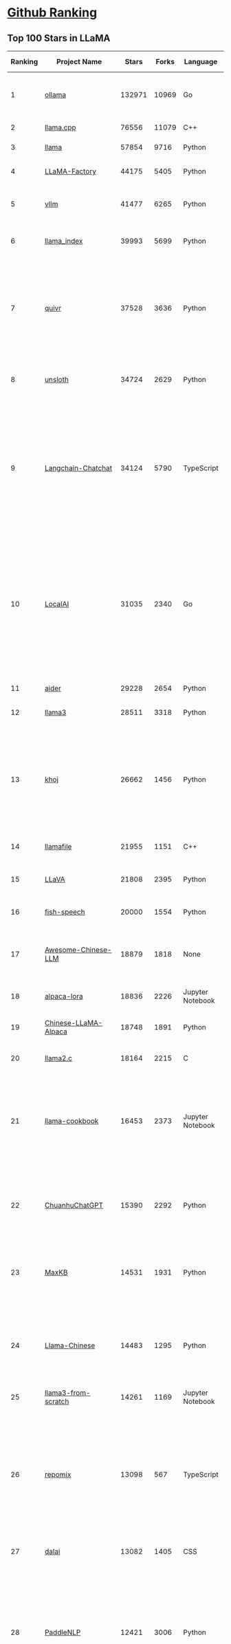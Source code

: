 [Github Ranking](../README.md)
==========

## Top 100 Stars in LLaMA

| Ranking | Project Name | Stars | Forks | Language | Open Issues | Description | Last Commit |
| ------- | ------------ | ----- | ----- | -------- | ----------- | ----------- | ----------- |
| 1 | [ollama](https://github.com/ollama/ollama) | 132971 | 10969 | Go | 1448 | Get up and running with Llama 3.3, DeepSeek-R1, Phi-4, Gemma 3, and other large language models. | 2025-03-15T01:33:09Z |
| 2 | [llama.cpp](https://github.com/ggml-org/llama.cpp) | 76556 | 11079 | C++ | 362 | LLM inference in C/C++ | 2025-03-15T01:31:08Z |
| 3 | [llama](https://github.com/meta-llama/llama) | 57854 | 9716 | Python | 423 | Inference code for Llama models | 2025-01-26T21:42:26Z |
| 4 | [LLaMA-Factory](https://github.com/hiyouga/LLaMA-Factory) | 44175 | 5405 | Python | 353 | Unified Efficient Fine-Tuning of 100+ LLMs & VLMs (ACL 2024) | 2025-03-14T20:37:59Z |
| 5 | [vllm](https://github.com/vllm-project/vllm) | 41477 | 6265 | Python | 1432 | A high-throughput and memory-efficient inference and serving engine for LLMs | 2025-03-15T01:51:35Z |
| 6 | [llama_index](https://github.com/run-llama/llama_index) | 39993 | 5699 | Python | 697 | LlamaIndex is the leading framework for building LLM-powered agents over your data. | 2025-03-14T22:35:33Z |
| 7 | [quivr](https://github.com/QuivrHQ/quivr) | 37528 | 3636 | Python | 27 | Opiniated RAG for integrating GenAI in your apps 🧠   Focus on your product rather than the RAG. Easy integration in existing products with customisation!  Any LLM: GPT4, Groq, Llama. Any Vectorstore: PGVector, Faiss. Any Files. Anyway you want.  | 2025-03-14T15:10:35Z |
| 8 | [unsloth](https://github.com/unslothai/unsloth) | 34724 | 2629 | Python | 864 | Finetune Llama 3.3, DeepSeek-R1 & Reasoning LLMs 2x faster with 70% less memory! 🦥 | 2025-03-14T18:12:02Z |
| 9 | [Langchain-Chatchat](https://github.com/chatchat-space/Langchain-Chatchat) | 34124 | 5790 | TypeScript | 190 | Langchain-Chatchat（原Langchain-ChatGLM）基于 Langchain 与 ChatGLM, Qwen 与 Llama 等语言模型的 RAG 与 Agent 应用 \| Langchain-Chatchat (formerly langchain-ChatGLM), local knowledge based LLM (like ChatGLM, Qwen and Llama) RAG and Agent app with langchain  | 2024-11-29T05:06:44Z |
| 10 | [LocalAI](https://github.com/mudler/LocalAI) | 31035 | 2340 | Go | 412 | :robot: The free, Open Source alternative to OpenAI, Claude and others. Self-hosted and local-first. Drop-in replacement for OpenAI,  running on consumer-grade hardware. No GPU required. Runs gguf, transformers, diffusers and many more models architectures. Features: Generate Text, Audio, Video, Images, Voice Cloning, Distributed, P2P inference | 2025-03-14T21:45:55Z |
| 11 | [aider](https://github.com/Aider-AI/aider) | 29228 | 2654 | Python | 602 | aider is AI pair programming in your terminal | 2025-03-15T02:43:45Z |
| 12 | [llama3](https://github.com/meta-llama/llama3) | 28511 | 3318 | Python | 167 | The official Meta Llama 3 GitHub site | 2025-01-26T21:39:06Z |
| 13 | [khoj](https://github.com/khoj-ai/khoj) | 26662 | 1456 | Python | 69 | Your AI second brain. Self-hostable. Get answers from the web or your docs. Build custom agents, schedule automations, do deep research. Turn any online or local LLM into your personal, autonomous AI (gpt, claude, gemini, llama, qwen, mistral). Get started - free. | 2025-03-13T20:44:12Z |
| 14 | [llamafile](https://github.com/Mozilla-Ocho/llamafile) | 21955 | 1151 | C++ | 144 | Distribute and run LLMs with a single file. | 2025-03-14T20:33:27Z |
| 15 | [LLaVA](https://github.com/haotian-liu/LLaVA) | 21808 | 2395 | Python | 1051 | [NeurIPS'23 Oral] Visual Instruction Tuning (LLaVA) built towards GPT-4V level capabilities and beyond. | 2024-08-12T09:52:38Z |
| 16 | [fish-speech](https://github.com/fishaudio/fish-speech) | 20000 | 1554 | Python | 44 | SOTA Open Source TTS | 2025-03-03T18:44:04Z |
| 17 | [Awesome-Chinese-LLM](https://github.com/HqWu-HITCS/Awesome-Chinese-LLM) | 18879 | 1818 | None | 5 | 整理开源的中文大语言模型，以规模较小、可私有化部署、训练成本较低的模型为主，包括底座模型，垂直领域微调及应用，数据集与教程等。 | 2024-09-19T11:06:18Z |
| 18 | [alpaca-lora](https://github.com/tloen/alpaca-lora) | 18836 | 2226 | Jupyter Notebook | 333 | Instruct-tune LLaMA on consumer hardware | 2024-07-29T13:37:49Z |
| 19 | [Chinese-LLaMA-Alpaca](https://github.com/ymcui/Chinese-LLaMA-Alpaca) | 18748 | 1891 | Python | 1 | 中文LLaMA&Alpaca大语言模型+本地CPU/GPU训练部署 (Chinese LLaMA & Alpaca LLMs) | 2024-04-30T04:28:38Z |
| 20 | [llama2.c](https://github.com/karpathy/llama2.c) | 18164 | 2215 | C | 122 | Inference Llama 2 in one file of pure C | 2024-08-06T09:44:40Z |
| 21 | [llama-cookbook](https://github.com/meta-llama/llama-cookbook) | 16453 | 2373 | Jupyter Notebook | 14 | Welcome to the Llama Cookbook! This is your go to guide for Building with Llama: Getting started with Inference, Fine-Tuning, RAG. We also show you how to solve end to end problems using Llama model family and using them on various provider services   | 2025-03-11T21:47:13Z |
| 22 | [ChuanhuChatGPT](https://github.com/GaiZhenbiao/ChuanhuChatGPT) | 15390 | 2292 | Python | 122 | GUI for ChatGPT API and many LLMs. Supports agents, file-based QA, GPT finetuning and query with web search. All with a neat UI. | 2025-03-13T09:36:38Z |
| 23 | [MaxKB](https://github.com/1Panel-dev/MaxKB) | 14531 | 1931 | Python | 107 | 💬 Ready-to-use & flexible RAG Chatbot, supporting mainstream large language models (LLMs) such as DeepSeek-R1, Llama 3.3, Qwen2, OpenAI and more. | 2025-03-14T11:06:05Z |
| 24 | [Llama-Chinese](https://github.com/LlamaFamily/Llama-Chinese) | 14483 | 1295 | Python | 196 | Llama中文社区，Llama3在线体验和微调模型已开放，实时汇总最新Llama3学习资料，已将所有代码更新适配Llama3，构建最好的中文Llama大模型，完全开源可商用 | 2024-09-05T13:50:43Z |
| 25 | [llama3-from-scratch](https://github.com/naklecha/llama3-from-scratch) | 14261 | 1169 | Jupyter Notebook | 13 | llama3 implementation one matrix multiplication at a time | 2024-05-23T14:34:05Z |
| 26 | [repomix](https://github.com/yamadashy/repomix) | 13098 | 567 | TypeScript | 56 | 📦 Repomix (formerly Repopack) is a powerful tool that packs your entire repository into a single, AI-friendly file. Perfect for when you need to feed your codebase to Large Language Models (LLMs) or other AI tools like Claude, ChatGPT, DeepSeek, Perplexity, Gemini, Gemma, Llama, Grok, and more. | 2025-03-14T16:11:29Z |
| 27 | [dalai](https://github.com/cocktailpeanut/dalai) | 13082 | 1405 | CSS | 293 | The simplest way to run LLaMA on your local machine | 2024-06-18T20:29:46Z |
| 28 | [PaddleNLP](https://github.com/PaddlePaddle/PaddleNLP) | 12421 | 3006 | Python | 316 | 👑 Easy-to-use and powerful NLP and LLM library with 🤗 Awesome model zoo, supporting wide-range of NLP tasks from research to industrial applications, including 🗂Text Classification,  🔍 Neural Search, ❓ Question Answering, ℹ️ Information Extraction, 📄 Document Intelligence, 💌 Sentiment Analysis etc.  | 2025-03-14T12:28:52Z |
| 29 | [sglang](https://github.com/sgl-project/sglang) | 11933 | 1249 | Python | 385 | SGLang is a fast serving framework for large language models and vision language models. | 2025-03-15T02:06:01Z |
| 30 | [h2ogpt](https://github.com/h2oai/h2ogpt) | 11718 | 1285 | Python | 284 | Private chat with local GPT with document, images, video, etc. 100% private, Apache 2.0. Supports oLLaMa, Mixtral, llama.cpp, and more. Demo: https://gpt.h2o.ai/ https://gpt-docs.h2o.ai/ | 2025-03-11T08:25:04Z |
| 31 | [ludwig](https://github.com/ludwig-ai/ludwig) | 11366 | 1201 | Python | 38 | Low-code framework for building custom LLMs, neural networks, and other AI models | 2025-03-03T20:40:07Z |
| 32 | [OpenLLM](https://github.com/bentoml/OpenLLM) | 10963 | 693 | Python | 0 | Run any open-source LLMs, such as DeepSeek and Llama, as OpenAI compatible API endpoint in the cloud. | 2025-03-12T13:59:30Z |
| 33 | [llama-gpt](https://github.com/getumbrel/llama-gpt) | 10943 | 718 | TypeScript | 84 | A self-hosted, offline, ChatGPT-like chatbot. Powered by Llama 2. 100% private, with no data leaving your device. New: Code Llama support! | 2024-04-23T18:56:06Z |
| 34 | [shell_gpt](https://github.com/TheR1D/shell_gpt) | 10522 | 830 | Python | 82 | A command-line productivity tool powered by AI large language models like GPT-4, will help you accomplish your tasks faster and more efficiently. | 2025-02-17T04:11:14Z |
| 35 | [mastra](https://github.com/mastra-ai/mastra) | 10393 | 453 | TypeScript | 53 | The TypeScript AI agent framework. ⚡ Assistants, RAG, observability. Supports any LLM: GPT-4, Claude, Gemini, Llama. | 2025-03-15T03:22:58Z |
| 36 | [petals](https://github.com/bigscience-workshop/petals) | 9497 | 543 | Python | 90 | 🌸 Run LLMs at home, BitTorrent-style. Fine-tuning and inference up to 10x faster than offloading | 2024-09-07T11:54:28Z |
| 37 | [llama-cpp-python](https://github.com/abetlen/llama-cpp-python) | 8816 | 1081 | Python | 524 | Python bindings for llama.cpp | 2025-03-12T09:30:40Z |
| 38 | [TinyLlama](https://github.com/jzhang38/TinyLlama) | 8298 | 514 | Python | 43 | The TinyLlama project is an open endeavor to pretrain a 1.1B Llama model on 3 trillion tokens. | 2024-05-03T20:21:20Z |
| 39 | [PowerInfer](https://github.com/SJTU-IPADS/PowerInfer) | 8149 | 426 | C++ | 105 | High-speed Large Language Model Serving for Local Deployment | 2025-02-19T08:15:55Z |
| 40 | [BELLE](https://github.com/LianjiaTech/BELLE) | 8075 | 766 | HTML | 104 | BELLE: Be Everyone's Large Language model Engine（开源中文对话大模型） | 2024-10-16T11:38:59Z |
| 41 | [bisheng](https://github.com/dataelement/bisheng) | 7839 | 1318 | Python | 79 | BISHENG is an open LLM devops platform for next generation Enterprise AI applications. Powerful and comprehensive features include: GenAI workflow, RAG, Agent, Unified model management, Evaluation, SFT, Dataset Management, Enterprise-level System Management, Observability and more. | 2025-03-14T13:34:17Z |
| 42 | [reor](https://github.com/reorproject/reor) | 7734 | 464 | TypeScript | 108 | Private & local AI personal knowledge management app for high entropy people. | 2025-03-01T17:29:48Z |
| 43 | [ipex-llm](https://github.com/intel/ipex-llm) | 7498 | 1329 | Python | 1085 | Accelerate local LLM inference and finetuning (LLaMA, Mistral, ChatGLM, Qwen, DeepSeek, Mixtral, Gemma, Phi, MiniCPM, Qwen-VL, MiniCPM-V, etc.) on Intel XPU (e.g., local PC with iGPU and NPU, discrete GPU such as Arc, Flex and Max); seamlessly integrate with llama.cpp, Ollama, HuggingFace, LangChain, LlamaIndex, vLLM, DeepSpeed, Axolotl, etc. | 2025-03-14T11:04:10Z |
| 44 | [llama-stack](https://github.com/meta-llama/llama-stack) | 7476 | 926 | Python | 153 | Composable building blocks to build Llama Apps | 2025-03-15T00:06:09Z |
| 45 | [open_llama](https://github.com/openlm-research/open_llama) | 7457 | 395 | None | 36 | OpenLLaMA, a permissively licensed open source reproduction of Meta AI’s LLaMA 7B trained on the RedPajama dataset | 2023-07-16T13:42:13Z |
| 46 | [GPTCache](https://github.com/zilliztech/GPTCache) | 7451 | 530 | Python | 71 | Semantic cache for LLMs. Fully integrated with LangChain and llama_index.  | 2024-09-18T02:05:21Z |
| 47 | [Chinese-LLaMA-Alpaca-2](https://github.com/ymcui/Chinese-LLaMA-Alpaca-2) | 7159 | 575 | Python | 1 | 中文LLaMA-2 & Alpaca-2大模型二期项目 + 64K超长上下文模型 (Chinese LLaMA-2 & Alpaca-2 LLMs with 64K long context models) | 2024-09-23T02:52:19Z |
| 48 | [inference](https://github.com/xorbitsai/inference) | 7003 | 571 | Python | 181 | Replace OpenAI GPT with another LLM in your app by changing a single line of code. Xinference gives you the freedom to use any LLM you need. With Xinference, you're empowered to run inference with any open-source language models, speech recognition models, and multimodal models, whether in the cloud, on-premises, or even on your laptop. | 2025-03-14T06:50:46Z |
| 49 | [langchain4j](https://github.com/langchain4j/langchain4j) | 6384 | 1210 | Java | 371 | Java version of LangChain | 2025-03-14T14:46:51Z |
| 50 | [k8sgpt](https://github.com/k8sgpt-ai/k8sgpt) | 6345 | 758 | Go | 71 | Giving Kubernetes Superpowers to everyone | 2025-03-14T22:05:55Z |
| 51 | [ms-swift](https://github.com/modelscope/ms-swift) | 6262 | 536 | Python | 429 | Use PEFT or Full-parameter to finetune 450+ LLMs (Qwen2.5, InternLM3, GLM4, Llama3.3, Mistral, Yi1.5, Baichuan2, DeepSeek-R1, ...) and 150+ MLLMs (Qwen2.5-VL, Qwen2-Audio, Llama3.2-Vision, Llava, InternVL2.5, MiniCPM-V-2.6, GLM4v, Xcomposer2.5, Yi-VL, DeepSeek-VL2, Phi3.5-Vision, GOT-OCR2, ...). | 2025-03-14T07:27:42Z |
| 52 | [Firefly](https://github.com/yangjianxin1/Firefly) | 6253 | 563 | Python | 204 | Firefly: 大模型训练工具，支持训练Qwen2.5、Qwen2、Yi1.5、Phi-3、Llama3、Gemma、MiniCPM、Yi、Deepseek、Orion、Xverse、Mixtral-8x7B、Zephyr、Mistral、Baichuan2、Llma2、Llama、Qwen、Baichuan、ChatGLM2、InternLM、Ziya2、Vicuna、Bloom等大模型 | 2024-10-24T02:27:42Z |
| 53 | [AstrBot](https://github.com/Soulter/AstrBot) | 6060 | 361 | Python | 149 | ✨ 易上手的多平台 LLM 聊天机器人及开发框架 ✨ 平台支持 QQ、QQ频道、Telegram、微信、企微、飞书 \| OpenAI、DeepSeek、Gemini、硅基流动、月之暗面、Ollama、OneAPI、Dify 等。附带 WebUI。 | 2025-03-15T03:20:32Z |
| 54 | [lit-llama](https://github.com/Lightning-AI/lit-llama) | 6039 | 520 | Python | 109 | Implementation of the LLaMA language model based on nanoGPT. Supports flash attention, Int8 and GPTQ 4bit quantization, LoRA and LLaMA-Adapter fine-tuning, pre-training. Apache 2.0-licensed. | 2024-09-06T11:38:12Z |
| 55 | [LaWGPT](https://github.com/pengxiao-song/LaWGPT) | 5938 | 548 | Python | 86 |  🎉 Repo for LaWGPT, Chinese-Llama tuned with Chinese Legal knowledge. 基于中文法律知识的大语言模型 | 2024-06-11T07:20:19Z |
| 56 | [llama-models](https://github.com/meta-llama/llama-models) | 5911 | 1007 | Python | 87 | Utilities intended for use with Llama models. | 2025-03-01T18:35:13Z |
| 57 | [lmdeploy](https://github.com/InternLM/lmdeploy) | 5843 | 507 | Python | 374 | LMDeploy is a toolkit for compressing, deploying, and serving LLMs. | 2025-03-14T13:39:07Z |
| 58 | [promptfoo](https://github.com/promptfoo/promptfoo) | 5831 | 478 | TypeScript | 153 | Test your prompts, agents, and RAGs. Red teaming, pentesting, and vulnerability scanning for LLMs. Compare performance of GPT, Claude, Gemini, Llama, and more. Simple declarative configs with command line and CI/CD integration. | 2025-03-15T02:01:30Z |
| 59 | [LLaMA-Adapter](https://github.com/OpenGVLab/LLaMA-Adapter) | 5830 | 379 | Python | 106 | [ICLR 2024] Fine-tuning LLaMA to follow Instructions within 1 Hour and 1.2M Parameters | 2024-03-14T08:12:53Z |
| 60 | [airllm](https://github.com/lyogavin/airllm) | 5738 | 456 | Jupyter Notebook | 110 | AirLLM 70B inference with single 4GB GPU | 2024-11-24T23:32:29Z |
| 61 | [serge](https://github.com/serge-chat/serge) | 5704 | 403 | Svelte | 18 | A web interface for chatting with Alpaca through llama.cpp. Fully dockerized, with an easy to use API. | 2025-03-12T08:49:04Z |
| 62 | [Baichuan-7B](https://github.com/baichuan-inc/Baichuan-7B) | 5691 | 509 | Python | 85 | A large-scale 7B pretraining language model developed by BaiChuan-Inc. | 2024-07-18T14:23:01Z |
| 63 | [llamacoder](https://github.com/Nutlope/llamacoder) | 5671 | 1221 | TypeScript | 37 | Open source Claude Artifacts – built with Llama 3.1 405B | 2025-01-22T11:28:23Z |
| 64 | [mergekit](https://github.com/arcee-ai/mergekit) | 5412 | 512 | Python | 193 | Tools for merging pretrained large language models. | 2025-03-14T05:41:46Z |
| 65 | [llama-fs](https://github.com/iyaja/llama-fs) | 5193 | 327 | TypeScript | 44 | A self-organizing file system with llama 3 | 2025-02-18T01:58:14Z |
| 66 | [enchanted](https://github.com/gluonfield/enchanted) | 5026 | 319 | Swift | 88 | Enchanted is iOS and macOS app for chatting with private self hosted language models such as Llama2, Mistral or Vicuna using Ollama. | 2025-01-27T21:47:06Z |
| 67 | [llm-answer-engine](https://github.com/developersdigest/llm-answer-engine) | 4867 | 767 | TypeScript | 25 | Build a Perplexity-Inspired Answer Engine Using Next.js, Groq, Llama-3, Langchain, OpenAI, Upstash, Brave & Serper | 2024-09-28T16:41:53Z |
| 68 | [Huatuo-Llama-Med-Chinese](https://github.com/SCIR-HI/Huatuo-Llama-Med-Chinese) | 4703 | 475 | Python | 26 | Repo for BenTsao [original name: HuaTuo (华驼)], Instruction-tuning Large Language Models with Chinese Medical Knowledge. 本草（原名：华驼）模型仓库，基于中文医学知识的大语言模型指令微调 | 2025-02-21T02:04:37Z |
| 69 | [Liger-Kernel](https://github.com/linkedin/Liger-Kernel) | 4641 | 282 | Python | 51 | Efficient Triton Kernels for LLM Training | 2025-03-14T20:39:03Z |
| 70 | [llm-scraper](https://github.com/mishushakov/llm-scraper) | 4598 | 266 | TypeScript | 11 | Turn any webpage into structured data using LLMs | 2024-08-30T17:36:16Z |
| 71 | [YuE](https://github.com/multimodal-art-projection/YuE) | 4432 | 485 | Python | 47 | YuE: Open Full-song Music Generation Foundation Model, something similar to Suno.ai but open | 2025-03-12T06:54:41Z |
| 72 | [GPT-4-LLM](https://github.com/Instruction-Tuning-with-GPT-4/GPT-4-LLM) | 4279 | 304 | HTML | 13 | Instruction Tuning with GPT-4 | 2023-06-11T13:40:30Z |
| 73 | [h2o-llmstudio](https://github.com/h2oai/h2o-llmstudio) | 4219 | 441 | Python | 36 | H2O LLM Studio - a framework and no-code GUI for fine-tuning LLMs. Documentation: https://docs.h2o.ai/h2o-llmstudio/ | 2025-03-07T08:32:53Z |
| 74 | [g1](https://github.com/bklieger-groq/g1) | 4193 | 378 | Python | 1 | g1: Using Llama-3.1 70b on Groq to create o1-like reasoning chains | 2025-01-27T18:36:13Z |
| 75 | [llama-stack-apps](https://github.com/meta-llama/llama-stack-apps) | 4168 | 614 | None | 19 | Agentic components of the Llama Stack APIs | 2025-03-15T00:06:41Z |
| 76 | [llama-dl](https://github.com/shawwn/llama-dl) | 4164 | 417 | Shell | 9 | High-speed download of LLaMA, Facebook's 65B parameter GPT model | 2023-06-28T16:56:55Z |
| 77 | [Chinese-Vicuna](https://github.com/Facico/Chinese-Vicuna) | 4151 | 419 | C | 65 | Chinese-Vicuna: A Chinese Instruction-following LLaMA-based Model —— 一个中文低资源的llama+lora方案，结构参考alpaca | 2024-11-14T12:37:47Z |
| 78 | [llama3-Chinese-chat](https://github.com/CrazyBoyM/llama3-Chinese-chat) | 4139 | 340 | Python | 29 | Llama3、Llama3.1 中文仓库（随书籍撰写中...  各种网友及厂商微调、魔改版本有趣权重 & 训练、推理、评测、部署教程视频 & 文档） | 2024-09-16T10:05:58Z |
| 79 | [awesome-LLM-resourses](https://github.com/WangRongsheng/awesome-LLM-resourses) | 4096 | 426 | None | 0 | 🧑‍🚀 全世界最好的LLM资料总结（数据处理、模型训练、模型部署、o1 模型、小语言模型、视觉语言模型） \| Summary of the world's best LLM resources.  | 2025-03-15T02:00:53Z |
| 80 | [data-juicer](https://github.com/modelscope/data-juicer) | 3917 | 216 | Python | 26 | Data processing for and with foundation models!  🍎 🍋 🌽 ➡️ ➡️🍸 🍹 🍷 | 2025-03-14T18:36:22Z |
| 81 | [llama_cloud_services](https://github.com/run-llama/llama_cloud_services) | 3778 | 369 | Python | 227 | Knowledge Agents and Management in the Cloud | 2025-03-15T02:19:12Z |
| 82 | [MedicalGPT](https://github.com/shibing624/MedicalGPT) | 3696 | 540 | Python | 37 | MedicalGPT: Training Your Own Medical GPT Model with ChatGPT Training Pipeline. 训练医疗大模型，实现了包括增量预训练(PT)、有监督微调(SFT)、RLHF、DPO、ORPO、GRPO。 | 2025-03-08T06:10:17Z |
| 83 | [llama-hub](https://github.com/run-llama/llama-hub) | 3470 | 737 | Jupyter Notebook | 82 | A library of data loaders for LLMs made by the community -- to be used with LlamaIndex and/or LangChain | 2024-03-01T15:17:16Z |
| 84 | [fastllm](https://github.com/ztxz16/fastllm) | 3431 | 351 | C++ | 234 | 纯c++的全平台llm加速库，支持python调用，chatglm-6B级模型单卡可达10000+token / s，支持glm, llama, moss基座，手机端流畅运行 | 2025-03-14T11:47:42Z |
| 85 | [obsidian-smart-connections](https://github.com/brianpetro/obsidian-smart-connections) | 3405 | 199 | JavaScript | 338 | Chat with your notes & see links to related content with AI embeddings. Use local models or 100+ via APIs like Claude, Gemini, ChatGPT & Llama 3 | 2025-03-04T01:00:25Z |
| 86 | [higgsfield](https://github.com/higgsfield-ai/higgsfield) | 3321 | 557 | Jupyter Notebook | 1 | Fault-tolerant, highly scalable GPU orchestration, and a machine learning framework designed for training models with billions to trillions of parameters | 2024-05-25T17:43:07Z |
| 87 | [zero_nlp](https://github.com/yuanzhoulvpi2017/zero_nlp) | 3292 | 393 | Jupyter Notebook | 100 | 中文nlp解决方案(大模型、数据、模型、训练、推理)  | 2025-02-12T13:56:56Z |
| 88 | [YAYI](https://github.com/wenge-research/YAYI) | 3264 | 43 | Python | 0 | 雅意大模型：为客户打造安全可靠的专属大模型，基于大规模中英文多领域指令数据训练的 LlaMA 2 & BLOOM 系列模型，由中科闻歌算法团队研发。(Repo for YaYi Chinese LLMs based on LlaMA2 & BLOOM) | 2024-01-17T07:37:16Z |
| 89 | [casibase](https://github.com/casibase/casibase) | 3249 | 393 | Go | 34 | ⚡️Open-source enterprise-level AI knowledge base and Manus-like agent management platform with admin UI, user management and Single-Sign-On⚡️, supports ChatGPT, Claude, DeepSeek R1, Llama, Ollama, HuggingFace, etc., chat bot demo: https://ai.casibase.com, admin UI demo: https://ai-admin.casibase.com | 2025-03-14T17:20:27Z |
| 90 | [LangChain-ChatGLM-Webui](https://github.com/X-D-Lab/LangChain-ChatGLM-Webui) | 3238 | 488 | Python | 45 | 基于LangChain和ChatGLM-6B等系列LLM的针对本地知识库的自动问答 | 2024-04-15T15:03:05Z |
| 91 | [InternGPT](https://github.com/OpenGVLab/InternGPT) | 3214 | 231 | Python | 19 | InternGPT (iGPT) is an open source demo platform where you can easily showcase your AI models. Now it supports DragGAN, ChatGPT, ImageBind, multimodal chat like GPT-4, SAM, interactive image editing, etc. Try it at igpt.opengvlab.com (支持DragGAN、ChatGPT、ImageBind、SAM的在线Demo系统) | 2024-08-20T12:51:03Z |
| 92 | [langroid](https://github.com/langroid/langroid) | 3151 | 304 | Python | 50 | Harness LLMs with Multi-Agent Programming | 2025-03-14T13:39:53Z |
| 93 | [Linly](https://github.com/CVI-SZU/Linly) | 3048 | 234 | Python | 109 | Chinese-LLaMA 1&2、Chinese-Falcon 基础模型；ChatFlow中文对话模型；中文OpenLLaMA模型；NLP预训练/指令微调数据集 | 2024-04-14T05:19:19Z |
| 94 | [GPTQ-for-LLaMa](https://github.com/qwopqwop200/GPTQ-for-LLaMa) | 3045 | 461 | Python | 61 | 4 bits quantization of LLaMA using GPTQ | 2024-07-13T04:45:28Z |
| 95 | [LLamaSharp](https://github.com/SciSharp/LLamaSharp) | 3041 | 396 | C# | 155 | A C#/.NET library to run LLM (🦙LLaMA/LLaVA) on your local device efficiently. | 2025-03-11T22:13:51Z |
| 96 | [lightllm](https://github.com/ModelTC/lightllm) | 3019 | 236 | Python | 68 | LightLLM is a Python-based LLM (Large Language Model) inference and serving framework, notable for its lightweight design, easy scalability, and high-speed performance. | 2025-03-14T18:03:12Z |
| 97 | [tensorzero](https://github.com/tensorzero/tensorzero) | 2999 | 184 | Rust | 109 | TensorZero creates a feedback loop for optimizing LLM applications — turning production data into smarter, faster, and cheaper models. | 2025-03-15T02:20:33Z |
| 98 | [PurpleLlama](https://github.com/meta-llama/PurpleLlama) | 2961 | 496 | Python | 8 | Set of tools to assess and improve LLM security. | 2025-02-14T21:34:34Z |
| 99 | [Video-LLaMA](https://github.com/DAMO-NLP-SG/Video-LLaMA) | 2946 | 269 | Python | 61 | [EMNLP 2023 Demo] Video-LLaMA: An Instruction-tuned Audio-Visual Language Model for Video Understanding | 2024-06-04T07:06:41Z |
| 100 | [AGiXT](https://github.com/Josh-XT/AGiXT) | 2936 | 391 | Python | 3 | AGiXT is a dynamic AI Agent Automation Platform that seamlessly orchestrates instruction management and complex task execution across diverse AI providers. Combining adaptive memory, smart features, and a versatile plugin system, AGiXT delivers efficient and comprehensive AI solutions. | 2025-03-14T13:20:42Z |

